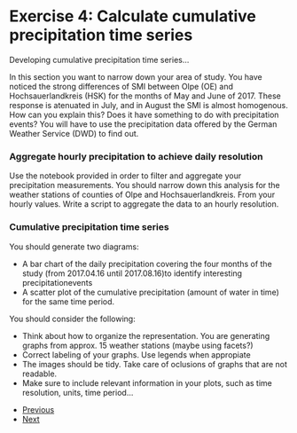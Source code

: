 # Exercise 4: Calculate cumulative precipitation time series
Developing cumulative precipitation time series...

In this section you want to narrow down your area of study. You have noticed the strong differences of 
SMI between Olpe (OE) and Hochsauerlandkreis (HSK) for the months of May and June of 2017. These response is 
atenuated in July, and in August the SMI is almost homogenous. How can you explain this?
Does it have something to do with precipitation events? You will have to use the precipitation
data offered by the German Weather Service (DWD) to find out.

### Aggregate hourly precipitation to achieve daily resolution
Use the notebook provided in order to filter and aggregate your precipitation measurements.
You should narrow down this analysis for the weather stations of
counties of Olpe and Hochsauerlandkreis. 
From your hourly values. Write a script to aggregate the data to an hourly resolution. 

### Cumulative precipitation time series
You should generate two diagrams: 

- A bar chart of the daily precipitation covering the four months of the study 
(from 2017.04.16 until 2017.08.16)to identify interesting precipitationevents
- A scatter plot of the cumulative precipitation (amount of water in time) for the same time period.

You should consider the following:
- Think about how to organize the representation. 
You are generating graphs from approx. 15 weather stations (maybe using facets?)
- Correct labeling of your graphs. Use legends when appropiate 
- The images should be tidy. Take care of oclusions of graphs that are not readable.
- Make sure to include relevant information in your plots, such as time resolution, 
units, time period...

* [Previous](ex3.md)
* [Next](ex5.md)
